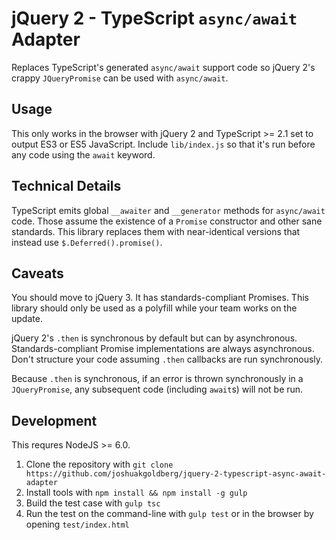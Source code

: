 # jQuery 2 - TypeScript `async/await` Adapter

Replaces TypeScript's generated `async/await` support code so jQuery 2's crappy `JQueryPromise` can be used with `async/await`.


## Usage

This only works in the browser with jQuery 2 and TypeScript >= 2.1 set to output ES3 or ES5 JavaScript.
Include `lib/index.js` so that it's run before any code using the `await` keyword.


## Technical Details

TypeScript emits global `__awaiter` and `__generator` methods for `async/await` code.
Those assume the existence of a `Promise` constructor and other sane standards.
This library replaces them with near-identical versions that instead use `$.Deferred().promise()`.


## Caveats

You should move to jQuery 3. It has standards-compliant Promises.
This library should only be used as a polyfill while your team works on the update.

jQuery 2's `.then` is synchronous by default but can by asynchronous.
Standards-compliant Promise implementations are always asynchronous.
Don't structure your code assuming `.then` callbacks are run synchronously.

Because `.then` is synchronous, if an error is thrown synchronously in a `JQueryPromise`, any subsequent code (including `await`s) will not be run.


## Development

This requres NodeJS >= 6.0.

1. Clone the repository with `git clone https://github.com/joshuakgoldberg/jquery-2-typescript-async-await-adapter`
2. Install tools with `npm install && npm install -g gulp`
3. Build the test case with `gulp tsc`
4. Run the test on the command-line with `gulp test` or in the browser by opening `test/index.html`
